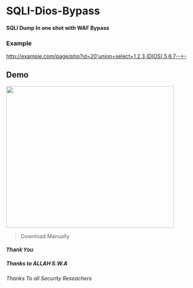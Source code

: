 # SQLI-Dios-Bypass
#### SQLI Dump In one shot with WAF Bypass

### Example
http://example.com/page/php?id=20'union+select+1,2,3,(DIOS),5,6,7--+-

## Demo

<img src="https://raw.githubusercontent.com/StarFord-NG/SQLI-Dios-Bypass/main/Screenshot_20211218-104626.png" width="450" height="380" />



> Download Manually

#### 𝘛𝘩𝘢𝘯𝘬 𝘠𝘰𝘶

##### Thanks to ALLAH S.W.A

###### Thanks To all Security Reseachers
